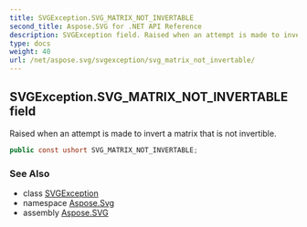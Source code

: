 ```yaml
---
title: SVGException.SVG_MATRIX_NOT_INVERTABLE
second_title: Aspose.SVG for .NET API Reference
description: SVGException field. Raised when an attempt is made to invert a matrix that is not invertible
type: docs
weight: 40
url: /net/aspose.svg/svgexception/svg_matrix_not_invertable/
---
```

## SVGException.SVG_MATRIX_NOT_INVERTABLE field

Raised when an attempt is made to invert a matrix that is not invertible.

```csharp
public const ushort SVG_MATRIX_NOT_INVERTABLE;
```

### See Also

* class [SVGException](../)
* namespace [Aspose.Svg](../../../aspose.svg/)
* assembly [Aspose.SVG](../../../)
